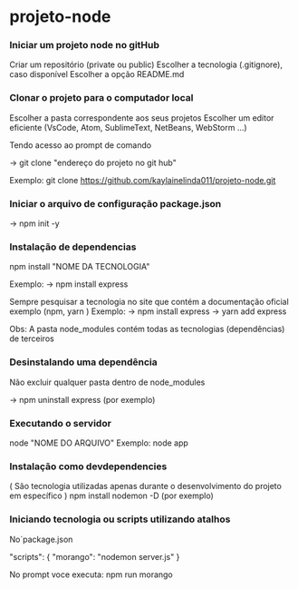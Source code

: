 # projeto-node

### Iniciar um projeto node no gitHub
Criar um repositório (private ou public) Escolher a tecnologia (.gitignore), caso disponível
 Escolher a opção README.md

### Clonar o projeto para o computador local

Escolher a pasta correspondente aos seus projetos Escolher um editor eficiente (VsCode, Atom, SublimeText, NetBeans, WebStorm ...)

Tendo acesso ao prompt de comando

-> git clone "endereço do projeto no git hub"

Exemplo:
      git clone https://github.com/kaylainelinda011/projeto-node.git

### Iniciar o arquivo de configuração package.json
-> npm init -y

### Instalação de dependencias
npm install "NOME DA TECNOLOGIA"

Exemplo: -> npm install express

Sempre pesquisar a tecnologia no site que contém a documentação oficial exemplo (npm, yarn ) Exemplo: -> npm install express -> yarn add express

Obs: A pasta node_modules contém todas as tecnologias (dependências) de terceiros

### Desinstalando uma dependência
Não excluir qualquer pasta dentro de node_modules

-> npm uninstall express (por exemplo)

### Executando o servidor
node "NOME DO ARQUIVO" Exemplo: node app

### Instalação como devdependencies 
( São tecnologia utilizadas apenas durante o desenvolvimento do projeto em específico )
npm install nodemon -D   (por exemplo)

### Iniciando tecnologia ou scripts utilizando atalhos 
No´package.json

"scripts": {
  "morango": "nodemon server.js"
  }
  
  No prompt voce executa:
  npm run morango 
